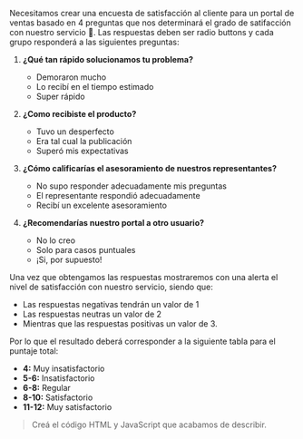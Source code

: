 Necesitamos crear una encuesta de satisfacción al cliente para un portal de ventas basado en 4 preguntas que nos determinará el grado de satifacción con nuestro servicio :page_facing_up:.
Las respuestas deben ser radio buttons y cada grupo responderá a las siguientes preguntas: 

1. **¿Qué tan rápido solucionamos tu problema?**

   - Demoraron mucho
   - Lo recibí en el tiempo estimado
   - Super rápido

2. **¿Como recibiste el producto?**

   - Tuvo un desperfecto
   - Era tal cual la publicación
   - Superó mis expectativas

3. **¿Cómo calificarías el asesoramiento de nuestros representantes?**

   - No supo responder adecuadamente mis preguntas
   - El representante respondió adecuadamente
   - Recibí un excelente asesoramiento

4. **¿Recomendarías nuestro portal a otro usuario?**
   - No lo creo
   - Solo para casos puntuales
   - ¡Si, por supuesto!

Una vez que obtengamos las respuestas mostraremos con una alerta el nivel de satisfacción con nuestro servicio, siendo que:

- Las respuestas negativas tendrán un valor de 1
- Las respuestas neutras un valor de 2
- Mientras que las respuestas positivas un valor de 3.

Por lo que el resultado deberá corresponder a la siguiente tabla para el puntaje total:

- **4:** Muy insatisfactorio
- **5-6:** Insatisfactorio
- **6-8:** Regular
- **8-10:** Satisfactorio
- **11-12:** Muy satisfactorio

> Creá el código HTML y JavaScript que acabamos de describir.